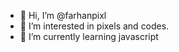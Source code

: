 - 👋 Hi, I’m @farhanpixl
- 👀 I’m interested in pixels and codes.
- 🌱 I’m currently learning javascript

<!---
farhanpixl/farhanpixl is a ✨ special ✨ repository because its `README.md` (this file) appears on your GitHub profile.
You can click the Preview link to take a look at your changes.
--->
